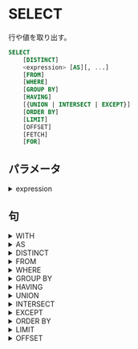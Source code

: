 # SELECT

行や値を取り出す。　

```sql
SELECT
    [DISTINCT]
    <expression> [AS][, ...]
    [FROM]
    [WHERE]
    [GROUP BY]
    [HAVING]
    [{UNION | INTERSECT | EXCEPT}]
    [ORDER BY]
    [LIMIT]
    [OFFSET]
    [FETCH]
    [FOR]
```


## パラメータ

<details><summary>expression</summary>

出力する値やテーブルに出力する列。

</details>

## 句

<details><summary>WITH</summary>

メインクエリで参照可能なサブクエリを指定できる。

このサブクエリはこの文で一時テーブルとし提供され、

メインクエリで複数回使用される場合も、計算は

最初の一度のみになります。また`RETURNING`を

使用したサブクエリはここに記述する必要があります。

サブクエリは複数指定でき、

```sql
WITH {TABLE | [RECURSIVE] <with_query_name> AS}[,...]
```

### パラメータ

<details><summary>with_query_name</summary>

サブクエリの名前を指定する。

指定した名前を使ってメインクエリで参照できる。

</details>

### 句

<details><summary>TABLE</summary>

テーブルを対象とする。

```sql
TABLE table_name
```

</details>


<details><summary>AS</summary>

サブクエリを指定する

```sql
AS [MATERIALIZED] (sub_query)
```

#### パラメータ

<details><summary>sub_query</summary>

サブクエリ

##### 備考

<details><summary>自己結合</summary>

`RECURSIVE`が指定されたときに使用できる自己結合の式。

```sql
non_recursive_term UNION [ ALL | DISTINCT ] recursive_term
```

</details>

</details>

#### 句

<details><summary>MATERIALIZED</summary>

最初の一度だけ計算される。デフォルトなので、省略可能。

```sql
[NOT] MATERIALIZED
```

##### 句

<details><summary>NOT</summary>

つけることで呼ばれるたびに計算させる。

```sql
NOT
```

</details>

</details>


</details>

<details><summary>RECURSIVE</summary>

サブクエリが自己結合できるようになる。

```sql
RECRUSIVE
```

</details>

</details>
<details><summary>AS</summary>

出力するテーブルの列に列名を指定する。

省略することも可能。

```
[AS] <output_name>
```

</details>

<details><summary>DISTINCT</summary>

重複した行を1行にする。

```sql
DISTINCT [ON]
```
    

### 句

<details><summary>ON</summary>

特定の列の重複を1行にする。

```sql
ON (<column_name>[,...])
```

</details> 



</details>

<details><summary>FROM</summary>

列を取り出す対象のテーブルや集合を指定する。

```sql
FROM {<expression> [AS] [JOIN]}[, ...];
```

### 句

<details><summary>AS</summary>

対象のテーブルにエイリアスをつける。

省略可能。

```sql
[AS] <alias>
```

</details>

<details><summary>JOIN</summary>

テーブルや集合の結合

```sql
{[NATURAL] {CROSS | [INNER] | {LEFT | RIGHT | FULL}}
    JOIN <from_item> [AS]
    {ON | USING}[...]
```



#### パラメータ

<details><summary>from_item</summary>

結合するテーブルや集合

</details>

#### 句

<details><summary>INNER</summary>

内部結合を表す。省略可能

片方に存在しない行は省かれます。

```sql
[INNER]
```

</details>


<details><summary>LEFT</summary>

左外部結合

左のテーブルの行に右のテーブルの行が存在しない場合、

右のテーブルの行がNULLで補完され結合します。

その逆は省かれます

```sql
LEFT [OUTER]
```



##### 句

<details><summary>OUTER</summary>

外部結合を表す。(省略可能だが手前にLEFTまたはRIGHTまたはFULLをつける)

```sql
[OUTER]
```

</details>



</details>

<details><summary>RIGHT</summary>

右外部結合

右のテーブルの行に左のテーブルの行が存在しない場合、

左のテーブルの行がNULLで補完され結合します。

その逆は省かれます。

```sql
RIGHT [OUTER]

```

##### 句

<details><summary>OUTER</summary>

外部結合を表す。(省略可能だが手前にLEFTまたはRIGHTまたはFULLをつける)

```sql
[OUTER]
```

</details>

</details>

<details><summary>FULL</summary>


完全外部結合

どちらかに存在しない行はNULLで補完され結合します。

```sql
FULL [OUTER] JOIN table_name ON (boolean_expression);
```

##### 句

<details><summary>OUTER</summary>

外部結合を表す。(省略可能だが手前にLEFTまたはRIGHTまたはFULLをつける)

```sql
[OUTER]
```

</details>

</details>

<details><summary>CROSS</summary>

直積する。これは`INNER JOIN table ON TRUE`と同じ。

```sql
CROSS
```

</details>

<details><summary>ON</summary>

結合条件を記述

```sql
ON (<join_condition>)
```

#### パラメータ

<details><summary>join_condition</summary>

結合する条件式を記述。

</details>

</details>

<details><summary>USING</summary>

指定した列名と同じ列名の列で結合する。

```sql
USING (<column_name>[, ...])
```

</details>

<details><summary>NATURAL</summary>

結合する表の同じ名前同士で結合する。

同じ名前が存在しない場合、`ON TRUE`と同じ。

```sql
NATURAL
```

</details>

#### 例

<details><summary>二つ以上の結合</summary>

JOINをふたつ以上結合した上で集合関数を使用すると、行が重複する可能性があるため、

集合関数のなかでDISTINCTをしようするとよい。

```sql
SELECT
    jsonb_agg(DISTINCT t2.a), jsonb_agg(t3. a);
    FROM t1 NATURAL JOIN t2 NATURAL JOIN T3;
```

</details>

</details>

</details>

<details><summary>WHERE</summary>

条件を指定する。

```sql
WHERE <condition>
```

### パラメータ

<details><summary>condition</summary>

真偽値を返す任意の式

</details>

</details>

<details><summary>GROUP BY</summary>

集計関数などを使用する時に対象となる列を選ぶ、対象となった列は

その列ごとに集計関数が呼び出される。

```sql
GROUP BY <grouping_element>[, ...]
```

### 備考

<details><summary>射影</summary>

集計関数の値と列の値を同時に

射影する場合は射影する列の値もGROUP BYに指定する必要がある。

</details>

</details>

<details><summary>HAVING</summary>

`WHERE`がグループ化される前の個々のデータに対してフィルタをかけるのに対し、

`HAVING`は`GROUP BY`でグループされたあとの個々のグループにフィルタをかける。

集約関数などを使用した条件式はここに記述する。`GROUP BY`が存在しない

場合でもすべての行を1つのグループとしてみなされる。

```sql
HAVING condition
```

### パラメータ

<details><summary>condition</summary>

真偽値を返す条件式。集約関数を含められる。

</details>

</details>

<details><summary>UNION</summary>

指定した`SELECT`文との和集合になります。

指定する文の結果の列と型は同じである必要がある。

```sql
UNION [ALL | [DISTINCT]] <select_statement>
```

### パラメータ### 

<details><summary>select_statement</summary>

`ORDER BY, LIMIT, FOR NO KEY UPDATE, FOR UPDATE, FOR SHARE, FOR KEY SHARE`

を持たない任意の`SELECT`文が入る。`()`で囲んでサブクエリとして渡せば、

`ORDER BY`と`LIMIT`は使用できます。

</details>

### 句

<details><summary>ALL</summary>

重複を無視してすべての行を表示するので、

`DISTINCT`よりは高速

```sql
ALL
```

</details>

<details><summary>DISTINCT</summary>

重複を削除します。

デフォルト値なので、省略が可能。

```sql
DISTINCT
```

</details>

</details>

<details><summary>INTERSECT</summary>

指定した`SELECT`文との積集合になる。

指定する文の結果の列と型は同じである必要がある。

```sql
INTERSECT [ALL | [DISTINCT]] select_statement
```

### パラメータ

<details><summary>select_statement</summary>

`ORDER BY, LIMIT, FOR NO KEY UPDATE, FOR UPDATE, FOR SHARE, FOR KEY SHARE`

を持たない任意の`SELECT`文が入る。`()`で囲んでサブクエリとして渡せば、

`ORDER BY`と`LIMIT`は使用できます。

</details>

### 句

<details><summary>ALL</summary>

左側テーブルにm個、右側テーブルにn個の重複がある行は、

min(m,n)個出現します。

```sql
ALL
```

</details>

<details><summary>DISTINCT</summary>

重複を削除します。

デフォルト値なので、省略が可能。

```sql
DISTINCT
```

</details>



</details>

<details><summary>EXCEPT</summary>

指定した`SELECT`文との差集合になります。

指定する文の結果の列と型は同じである必要がある。

```sql
EXCEPT [ALL | [DISTINCT]] <select_statement>
```

### パラメータ

<details><summary>select_statement</summary>

`ORDER BY, LIMIT, FOR NO KEY UPDATE, FOR UPDATE, FOR SHARE, FOR KEY SHARE`

を持たない任意の`SELECT`文が入る。`()`で囲んでサブクエリとして渡せば、

`ORDER BY`と`LIMIT`は使用できます。

</details>

### 句

<details><summary>ALL</summary>

左側テーブルにm個、右側テーブルにn個の重複がある行は、

min(m - n, 0)個出現します。

```sql
ALL
```

</details>

<details><summary>DISTINCT</summary>

重複を削除します。

デフォルト値なので、省略が可能。

```sql
DISTINCT
```

</details>

</details>

<details><summary>ORDER BY</summary>

指定した式にしたがってソートする。

```sql
ORDER BY <expression> [[[ASC] | DESC | USING] [NULLS]][, ...]]
```

### パラメータ

<details><summary>expression</summary>

出力列の名前、または序数、あるいは入力列値から形成される任意の式

</details>

### 句

<details><summary>ASC</summary>

昇順にする。デフォルトなので省略が可能。

```sql
ASC
```

</details>

<details><summary>DESC</summary>

降順にする。

```sql
DESC
```

</details>

<details><summary>USING</summary>

記号で昇順、降順を指定する。

```sql
USING {< | >}
```

</details>

<details><summary>NULLS</summary>

`NULL`の値を最初にもってくるか、後ろに持ってくるかを指定する。

指定されてない場合、`ASC`のときは最後、`DESC`が指定された時は、

最初にきます。

```sql
NULLS {FIRST | LAST}
```

#### 句


<details><summary>FIRST</summary>

最初に`NULL`をもってくる。

```sql
FIRST
```

</details>

<details><summary>LAST</summary>

最後に`NULL`をもってくる。

```sql
LAST
```

</details>

</details>

</details>

<details><summary>LIMIT</summary>

返される行の最大値を指定する。

`ORDER BY`と併用することが推奨される。

```sql
LIMIT {<count> | ALL}
```

### パラメータ

<details><summary>count</summary>

行の最大値。`NULL`が渡された時は制限なし。

</details>

### 句

<details><summary>ALL</summary>

制限なし

```sql
ALL
```

</details>

</details>

<details><summary>OFFSET</summary>

 指定した行数分、とばされる。

```sql
OFFSET <start>
```

### パラメータ

<details><summary>start</summary>

とばす行数

</details>

</details>
